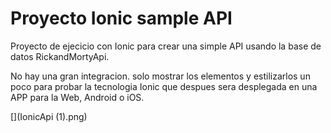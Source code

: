  # Proyecto Ionic sample API

 Proyecto de ejecicio con Ionic para crear una simple API usando la base de datos RickandMortyApi.

No hay una gran integracion. solo mostrar los elementos y estilizarlos un poco para probar la tecnologia Ionic que despues sera desplegada en una APP para la Web, Android o iOS.

[](IonicApi (1).png)
